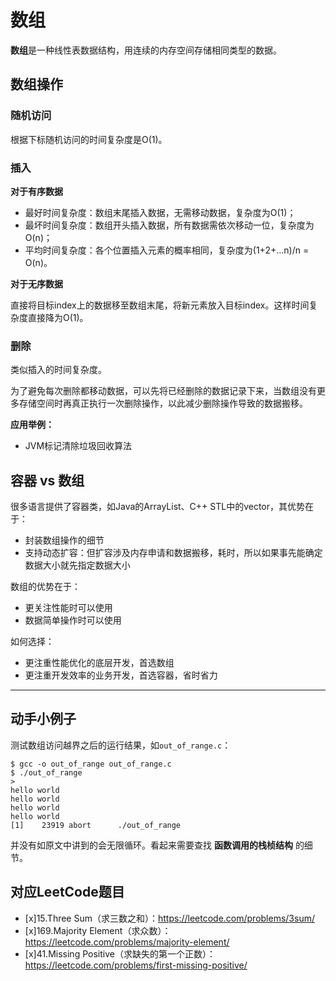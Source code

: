 # 数组

**数组**是一种线性表数据结构，用连续的内存空间存储相同类型的数据。

## 数组操作
### 随机访问

根据下标随机访问的时间复杂度是O(1)。

### 插入

**对于有序数据**

* 最好时间复杂度：数组末尾插入数据，无需移动数据，复杂度为O(1)；
* 最坏时间复杂度：数组开头插入数据，所有数据需依次移动一位，复杂度为O(n)；
* 平均时间复杂度：各个位置插入元素的概率相同，复杂度为(1+2+...n)/n = O(n)。

**对于无序数据**

直接将目标index上的数据移至数组末尾，将新元素放入目标index。这样时间复杂度直接降为O(1)。

### 删除

类似插入的时间复杂度。

为了避免每次删除都移动数据，可以先将已经删除的数据记录下来，当数组没有更多存储空间时再真正执行一次删除操作，以此减少删除操作导致的数据搬移。

**应用举例：**

* JVM标记清除垃圾回收算法

## 容器 vs 数组

很多语言提供了容器类，如Java的ArrayList、C++ STL中的vector，其优势在于：
* 封装数组操作的细节
* 支持动态扩容：但扩容涉及内存申请和数据搬移，耗时，所以如果事先能确定数据大小就先指定数据大小

数组的优势在于：
* 更关注性能时可以使用
* 数据简单操作时可以使用

如何选择：
* 更注重性能优化的底层开发，首选数组
* 更注重开发效率的业务开发，首选容器，省时省力

---

## 动手小例子

测试数组访问越界之后的运行结果，如`out_of_range.c`：
```lang=c
$ gcc -o out_of_range out_of_range.c
$ ./out_of_range
> 
hello world
hello world
hello world
hello world
[1]    23919 abort      ./out_of_range
```

并没有如原文中讲到的会无限循环。看起来需要查找 **函数调用的栈桢结构** 的细节。

## 对应LeetCode题目

- [x]15.Three Sum（求三数之和）：https://leetcode.com/problems/3sum/
- [x]169.Majority Element（求众数）：https://leetcode.com/problems/majority-element/
- [x]41.Missing Positive（求缺失的第一个正数）：https://leetcode.com/problems/first-missing-positive/

